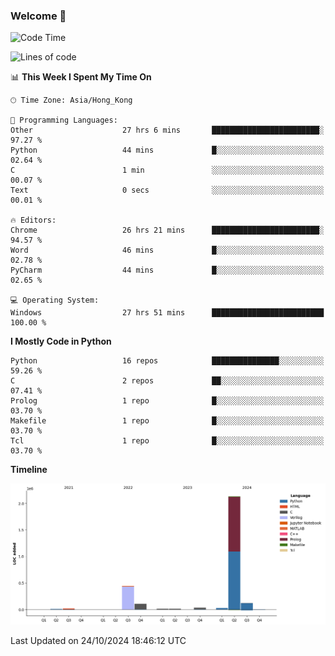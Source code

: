 ### Welcome 👋

<!--START_SECTION:waka-->
![Code Time](http://img.shields.io/badge/Code%20Time-877%20hrs%2040%20mins-blue)

![Lines of code](https://img.shields.io/badge/From%20Hello%20World%20I%27ve%20Written-2.9%20million%20lines%20of%20code-blue)

📊 **This Week I Spent My Time On** 

```text
🕑︎ Time Zone: Asia/Hong_Kong

💬 Programming Languages: 
Other                    27 hrs 6 mins       ████████████████████████░   97.27 % 
Python                   44 mins             █░░░░░░░░░░░░░░░░░░░░░░░░   02.64 % 
C                        1 min               ░░░░░░░░░░░░░░░░░░░░░░░░░   00.07 % 
Text                     0 secs              ░░░░░░░░░░░░░░░░░░░░░░░░░   00.01 % 

🔥 Editors: 
Chrome                   26 hrs 21 mins      ████████████████████████░   94.57 % 
Word                     46 mins             █░░░░░░░░░░░░░░░░░░░░░░░░   02.78 % 
PyCharm                  44 mins             █░░░░░░░░░░░░░░░░░░░░░░░░   02.65 % 

💻 Operating System: 
Windows                  27 hrs 51 mins      █████████████████████████   100.00 % 
```

**I Mostly Code in Python** 

```text
Python                   16 repos            ███████████████░░░░░░░░░░   59.26 % 
C                        2 repos             ██░░░░░░░░░░░░░░░░░░░░░░░   07.41 % 
Prolog                   1 repo              █░░░░░░░░░░░░░░░░░░░░░░░░   03.70 % 
Makefile                 1 repo              █░░░░░░░░░░░░░░░░░░░░░░░░   03.70 % 
Tcl                      1 repo              █░░░░░░░░░░░░░░░░░░░░░░░░   03.70 % 
```



**Timeline**

![Lines of Code chart](https://raw.githubusercontent.com/xhj2501/xhj2501/main/assets/bar_graph.png)


 Last Updated on 24/10/2024 18:46:12 UTC
<!--END_SECTION:waka-->

